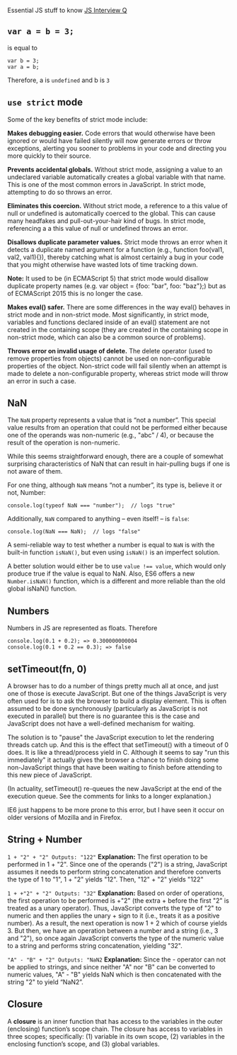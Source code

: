  Essential JS stuff to know
[JS Interview Q](https://www.toptal.com/javascript/interview-questions)
## `var a = b = 3;`
 is equal to
 ```
 var b = 3;
 var a = b;
 ```
 Therefore, a is `undefined` and b is `3`
 
## `use strict` mode 
Some of the key benefits of strict mode include:

**Makes debugging easier.** Code errors that would otherwise have been ignored or would have failed silently will now generate errors or throw exceptions, alerting you sooner to problems in your code and directing you more quickly to their source.

**Prevents accidental globals.** Without strict mode, assigning a value to an undeclared variable automatically creates a global variable with that name. This is one of the most common errors in JavaScript. In strict mode, attempting to do so throws an error.

**Eliminates this coercion.** Without strict mode, a reference to a this value of null or undefined is automatically coerced to the global. This can cause many headfakes and pull-out-your-hair kind of bugs. In strict mode, referencing a a this value of null or undefined throws an error.

**Disallows duplicate parameter values.** Strict mode throws an error when it detects a duplicate named argument for a function (e.g., function foo(val1, val2, val1){}), thereby catching what is almost certainly a bug in your code that you might otherwise have wasted lots of time tracking down.

**Note:** It used to be (in ECMAScript 5) that strict mode would disallow duplicate property names (e.g. var object = {foo: "bar", foo: "baz"};) but as of ECMAScript 2015 this is no longer the case.

**Makes eval() safer.** There are some differences in the way eval() behaves in strict mode and in non-strict mode. Most significantly, in strict mode, variables and functions declared inside of an eval() statement are not created in the containing scope (they are created in the containing scope in non-strict mode, which can also be a common source of problems).

**Throws error on invalid usage of delete.** The delete operator (used to remove properties from objects) cannot be used on non-configurable properties of the object. Non-strict code will fail silently when an attempt is made to delete a non-configurable property, whereas strict mode will throw an error in such a case.
 
## NaN
The `NaN` property represents a value that is “not a number”. This special value results from an operation that could not be performed either because one of the operands was non-numeric (e.g., "abc" / 4), or because the result of the operation is non-numeric.

While this seems straightforward enough, there are a couple of somewhat surprising characteristics of NaN that can result in hair-pulling bugs if one is not aware of them.

For one thing, although `NaN` means “not a number”, its type is, believe it or not, Number:
```
console.log(typeof NaN === "number");  // logs "true"
```
Additionally, `NaN` compared to anything – even itself! – is `false`:
```
console.log(NaN === NaN);  // logs "false"
```
A semi-reliable way to test whether a number is equal to `NaN` is with the built-in function `isNaN()`, but even using `isNaN()` is an imperfect solution.

A better solution would either be to use `value !== value`, which would only produce true if the value is equal to NaN. Also, ES6 offers a new `Number.isNaN()` function, which is a different and more reliable than the old global isNaN() function.

## Numbers
Numbers in JS are represented as floats. Therefore
```
console.log(0.1 + 0.2); => 0.300000000004
console.log(0.1 + 0.2 == 0.3); => false
```
## setTimeout(fn, 0)
A browser has to do a number of things pretty much all at once, and just one of those is execute JavaScript. But one of the things JavaScript is very often used for is to ask the browser to build a display element. This is often assumed to be done synchronously (particularly as JavaScript is not executed in parallel) but there is no guarantee this is the case and JavaScript does not have a well-defined mechanism for waiting.

The solution is to "pause" the JavaScript execution to let the rendering threads catch up. And this is the effect that setTimeout() with a timeout of 0 does. It is like a thread/process yield in C. Although it seems to say "run this immediately" it actually gives the browser a chance to finish doing some non-JavaScript things that have been waiting to finish before attending to this new piece of JavaScript.

(In actuality, setTimeout() re-queues the new JavaScript at the end of the execution queue. See the comments for links to a longer explanation.)

IE6 just happens to be more prone to this error, but I have seen it occur on older versions of Mozilla and in Firefox.
## String + Number
`1 + "2" + "2" Outputs: "122"` **Explanation:** The first operation to be performed in 1 + "2". Since one of the operands ("2") is a string, JavaScript assumes it needs to perform string concatenation and therefore converts the type of 1 to "1", 1 + "2" yields "12". Then, "12" + "2" yields "122"

`1 + +"2" + "2" Outputs: "32"` **Explanation:** Based on order of operations, the first operation to be performed is +"2" (the extra + before the first "2" is treated as a unary operator). Thus, JavaScript converts the type of "2" to numeric and then applies the unary + sign to it (i.e., treats it as a positive number). As a result, the next operation is now 1 + 2 which of course yields 3. But then, we have an operation between a number and a string (i.e., 3 and "2"), so once again JavaScript converts the type of the numeric value to a string and performs string concatenation, yielding "32".

`"A" - "B" + "2" Outputs: "NaN2` **Explanation:** Since the - operator can not be applied to strings, and since neither "A" nor "B" can be converted to numeric values, "A" - "B" yields NaN which is then concatenated with the string "2" to yield “NaN2”.
## Closure
A **closure** is an inner function that has access to the variables in the outer (enclosing) function’s scope chain. The closure has access to variables in three scopes; specifically: (1) variable in its own scope, (2) variables in the enclosing function’s scope, and (3) global variables.
